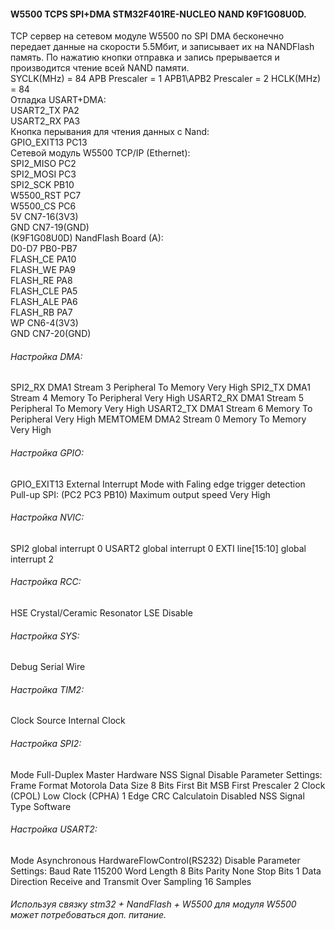 #### W5500 TCPS SPI+DMA STM32F401RE-NUCLEO NAND K9F1G08U0D.  
TCP сервер на сетевом модуле W5500 по SPI DMA бесконечно передает данные на скорости 5.5Мбит, и записывает их на NANDFlash память. По нажатию кнопки отправка и запись прерывается и производится чтение всей NAND памяти.  
SYCLK(MHz) = 84  APB Prescaler = 1  APB1\APB2 Prescaler = 2  HCLK(MHz) = 84  
Отладка USART+DMA:  
  USART2_TX      PA2  
  USART2_RX      PA3  
Кнопка перывания для чтения данных с Nand:  
  GPIO_EXIT13    PC13  
Сетевой модуль W5500 ТСР/IP (Ethernet):  
  SPI2_MISO      PC2  
  SPI2_MOSI      PC3  
  SPI2_SCK       PB10  
  W5500_RST      PC7  
  W5500_CS       PC6  
  5V             CN7-16(3V3)  
  GND            CN7-19(GND)  
(K9F1G08U0D) NandFlash Board (A):  
  D0-D7          PB0-PB7  
  FLASH_CE       PA10  
  FLASH_WE       PA9  
  FLASH_RE       PA8  
  FLASH_CLE      PA5  
  FLASH_ALE      PA6  
  FLASH_RB       PA7  
  WP             CN6-4(3V3)  
  GND            CN7-20(GND)  
###### Настройка DMA:
  SPI2_RX    DMA1 Stream 3  Peripheral To Memory  Very High
  SPI2_TX    DMA1 Stream 4  Memory To Peripheral  Very High
  USART2_RX  DMA1 Stream 5  Peripheral To Memory  Very High
  USART2_TX  DMA1 Stream 6  Memory To Peripheral  Very High
  MEMTOMEM   DMA2 Stream 0  Memory To Memory      Very High
###### Настройка GPIO:
  GPIO_EXIT13  External Interrupt Mode with Faling edge trigger detection  Pull-up
    SPI:
      (PC2 PC3 PB10) Maximum output speed  Very High
###### Настройка NVIC:
  SPI2              global interrupt  0
  USART2            global interrupt  0
  EXTI line[15:10]  global interrupt  2
###### Настройка RCC:
  HSE  Crystal/Ceramic Resonator
  LSE  Disable
###### Настройка SYS:
  Debug  Serial Wire
###### Настройка TIM2:
  Clock Source  Internal Clock
###### Настройка SPI2:
  Mode                  Full-Duplex Master
  Hardware NSS Signal   Disable
    Parameter Settings:
      Frame Format      Motorola
      Data Size         8 Bits
      First Bit         MSB First
      Prescaler         2
      Clock (CPOL)      Low
      Clock (CPHA)      1 Edge
      CRC Calculatoin   Disabled
      NSS Signal Type   Software
###### Настройка USART2:
  Mode                        Asynchronous
  HardwareFlowControl(RS232)  Disable
    Parameter Settings:
      Baud Rate               115200
      Word Length             8 Bits
      Parity                  None
      Stop Bits               1
      Data Direction          Receive and Transmit
      Over Sampling           16 Samples
###### Используя связку stm32 + NandFlash + W5500 для модуля W5500 может потребоваться доп. питание.
